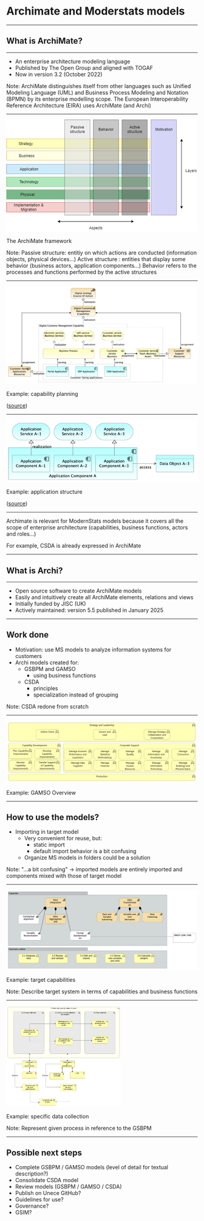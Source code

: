 # Archimate and Moderstats models

---

## What is ArchiMate?

----

- An enterprise architecture modeling language
- Published by The Open Group and aligned with TOGAF
- Now in version 3.2 (October 2022)

Note:
ArchiMate distinguishes itself from other languages such as Unified Modeling Language (UML) and Business Process Modeling and Notation (BPMN) by its enterprise modelling scope.
The European Interoperability Reference Architecture (EIRA) uses ArchiMate (and Archi)

----

<img src="full_framework.png">

The ArchiMate framework

Note:
Passive structure: entitiy on which actions are conducted (information objects, physical devices...)
Active structure : entities that display some behavior (business actors, application components...)
Behavior refers to the processes and functions performed by the active structures

----

<img src="capability-planning.png">

Example: capability planning

([source](https://www.hosiaisluoma.fi/blog/archimate/))

----

<img src="application-structure.png">

Example: application structure

([source](https://www.hosiaisluoma.fi/blog/archimate/))

----

Archimate is relevant for ModernStats models because it covers all the scope of enterprise architecture (capabilities, business functions, actors and roles...)

For example, CSDA is already expressed in ArchiMate

---

## What is Archi?

----

- Open source software to create ArchiMate models
- Easily and intuitively create all ArchiMate elements, relations and views
- Initially funded by JISC (UK)
- Actively maintained: version 5.5 published in January 2025

---

## Work done

- Motivation: use MS models to analyze information systems for customers
- Archi models created for:
  - GSBPM and GAMSO
    - using business functions
  - CSDA
    - principles
    - specialization instead of grouping

Note:
CSDA redone from scratch

----

<img src="gamso-overview.png">

Example: GAMSO Overview

----

## How to use the models?

- Importing in target model
  - Very convenient for reuse, but:
    - static import
    - default import behavior is a bit confusing
  - Organize MS models in folders could be a solution

Note:
"...a bit confusing" -> imported models are entirely imported and components mixed with those of target model

----

<img src="target-capabilities.png">

Example: target capabilities

Note:
Describe target system in terms of capabilities and business functions

----

<img src="followup-collection.png"  width="60%" height="60%">

Example: specific data collection

Note:
Represent given process in reference to the GSBPM

---

## Possible next steps

- Complete GSBPM / GAMSO models (level of detail for textual description?)
- Consolidate CSDA model
- Review models (GSBPM / GAMSO / CSDA)
- Publish on Unece GitHub?
- Guidelines for use?
- Governance?
- GSIM?
